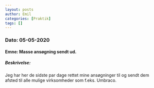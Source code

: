 ```yaml
---
layout: posts
author: Emil
categories: [Praktik]
tags: []
---
```

<h3>Dato: 05-05-2020</h3>

<h4>Emne: Masse ansøgning sendt ud.</h4>

<h5>Beskrivelse:</h5>

Jeg har her de sidste par dage rettet mine ansøgninger til og sendt dem afsted til alle mulige virksomheder som f.eks. Umbraco.
